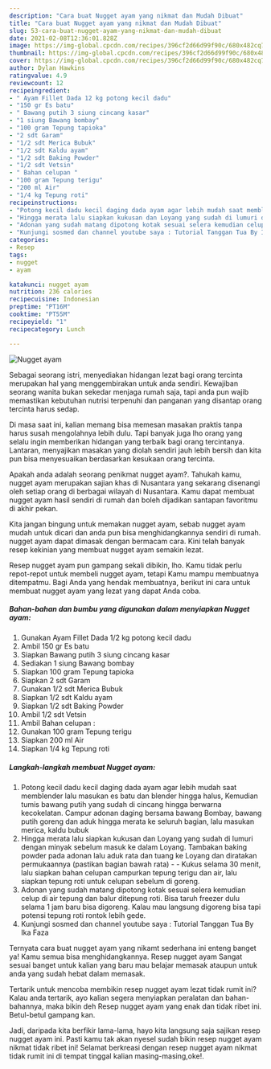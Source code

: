```yaml
---
description: "Cara buat Nugget ayam yang nikmat dan Mudah Dibuat"
title: "Cara buat Nugget ayam yang nikmat dan Mudah Dibuat"
slug: 53-cara-buat-nugget-ayam-yang-nikmat-dan-mudah-dibuat
date: 2021-02-08T12:36:01.828Z
image: https://img-global.cpcdn.com/recipes/396cf2d66d99f90c/680x482cq70/nugget-ayam-foto-resep-utama.jpg
thumbnail: https://img-global.cpcdn.com/recipes/396cf2d66d99f90c/680x482cq70/nugget-ayam-foto-resep-utama.jpg
cover: https://img-global.cpcdn.com/recipes/396cf2d66d99f90c/680x482cq70/nugget-ayam-foto-resep-utama.jpg
author: Dylan Hawkins
ratingvalue: 4.9
reviewcount: 12
recipeingredient:
- " Ayam Fillet Dada 12 kg potong kecil dadu"
- "150 gr Es batu"
- " Bawang putih 3 siung cincang kasar"
- "1 siung Bawang bombay"
- "100 gram Tepung tapioka"
- "2 sdt Garam"
- "1/2 sdt Merica Bubuk"
- "1/2 sdt Kaldu ayam"
- "1/2 sdt Baking Powder"
- "1/2 sdt Vetsin"
- " Bahan celupan "
- "100 gram Tepung terigu"
- "200 ml Air"
- "1/4 kg Tepung roti"
recipeinstructions:
- "Potong kecil dadu kecil daging dada ayam agar lebih mudah saat memblender lalu masukan es batu dan blender hingga halus, Kemudian tumis bawang putih yang sudah di cincang hingga berwarna kecokelatan. Campur adonan daging bersama bawang Bombay, bawang putih goreng dan aduk hingga merata ke seluruh bagian, lalu masukan merica, kaldu bubuk"
- "Hingga merata lalu siapkan kukusan dan Loyang yang sudah di lumuri dengan minyak sebelum masuk ke dalam Loyang. Tambakan baking powder pada adonan lalu aduk rata dan tuang ke Loyang dan diratakan permukaannya (pastikan bagian bawah rata)   Kukus selama 30 menit, lalu siapkan bahan celupan campurkan tepung terigu dan air, lalu siapkan tepung roti untuk celupan sebelum di goreng."
- "Adonan yang sudah matang dipotong kotak sesuai selera kemudian celup di air tepung dan balur ditepung roti. Bisa taruh freezer dulu selama 1 jam baru bisa digoreng. Kalau mau langsung digoreng bisa tapi potensi tepung roti rontok lebih gede."
- "Kunjungi sosmed dan channel youtube saya : Tutorial Tanggan Tua By Ika Faza"
categories:
- Resep
tags:
- nugget
- ayam

katakunci: nugget ayam 
nutrition: 236 calories
recipecuisine: Indonesian
preptime: "PT16M"
cooktime: "PT55M"
recipeyield: "1"
recipecategory: Lunch

---
```



![Nugget ayam](https://img-global.cpcdn.com/recipes/396cf2d66d99f90c/680x482cq70/nugget-ayam-foto-resep-utama.jpg)

Sebagai seorang istri, menyediakan hidangan lezat bagi orang tercinta merupakan hal yang menggembirakan untuk anda sendiri. Kewajiban seorang  wanita bukan sekedar menjaga rumah saja, tapi anda pun wajib memastikan kebutuhan nutrisi terpenuhi dan panganan yang disantap orang tercinta harus sedap.

Di masa  saat ini, kalian memang bisa memesan masakan praktis tanpa harus susah mengolahnya lebih dulu. Tapi banyak juga lho orang yang selalu ingin memberikan hidangan yang terbaik bagi orang tercintanya. Lantaran, menyajikan masakan yang diolah sendiri jauh lebih bersih dan kita pun bisa menyesuaikan berdasarkan kesukaan orang tercinta. 



Apakah anda adalah seorang penikmat nugget ayam?. Tahukah kamu, nugget ayam merupakan sajian khas di Nusantara yang sekarang disenangi oleh setiap orang di berbagai wilayah di Nusantara. Kamu dapat membuat nugget ayam hasil sendiri di rumah dan boleh dijadikan santapan favoritmu di akhir pekan.

Kita jangan bingung untuk memakan nugget ayam, sebab nugget ayam mudah untuk dicari dan anda pun bisa menghidangkannya sendiri di rumah. nugget ayam dapat dimasak dengan bermacam cara. Kini telah banyak resep kekinian yang membuat nugget ayam semakin lezat.

Resep nugget ayam pun gampang sekali dibikin, lho. Kamu tidak perlu repot-repot untuk membeli nugget ayam, tetapi Kamu mampu membuatnya ditempatmu. Bagi Anda yang hendak membuatnya, berikut ini cara untuk membuat nugget ayam yang lezat yang dapat Anda coba.

<!--inarticleads1-->

##### Bahan-bahan dan bumbu yang digunakan dalam menyiapkan Nugget ayam:

1. Gunakan  Ayam Fillet Dada 1/2 kg potong kecil dadu
1. Ambil 150 gr Es batu
1. Siapkan  Bawang putih 3 siung cincang kasar
1. Sediakan 1 siung Bawang bombay
1. Siapkan 100 gram Tepung tapioka
1. Siapkan 2 sdt Garam
1. Gunakan 1/2 sdt Merica Bubuk
1. Siapkan 1/2 sdt Kaldu ayam
1. Siapkan 1/2 sdt Baking Powder
1. Ambil 1/2 sdt Vetsin
1. Ambil  Bahan celupan :
1. Gunakan 100 gram Tepung terigu
1. Siapkan 200 ml Air
1. Siapkan 1/4 kg Tepung roti




<!--inarticleads2-->

##### Langkah-langkah membuat Nugget ayam:

1. Potong kecil dadu kecil daging dada ayam agar lebih mudah saat memblender lalu masukan es batu dan blender hingga halus, Kemudian tumis bawang putih yang sudah di cincang hingga berwarna kecokelatan. Campur adonan daging bersama bawang Bombay, bawang putih goreng dan aduk hingga merata ke seluruh bagian, lalu masukan merica, kaldu bubuk
1. Hingga merata lalu siapkan kukusan dan Loyang yang sudah di lumuri dengan minyak sebelum masuk ke dalam Loyang. Tambakan baking powder pada adonan lalu aduk rata dan tuang ke Loyang dan diratakan permukaannya (pastikan bagian bawah rata)  -  - Kukus selama 30 menit, lalu siapkan bahan celupan campurkan tepung terigu dan air, lalu siapkan tepung roti untuk celupan sebelum di goreng.
1. Adonan yang sudah matang dipotong kotak sesuai selera kemudian celup di air tepung dan balur ditepung roti. Bisa taruh freezer dulu selama 1 jam baru bisa digoreng. Kalau mau langsung digoreng bisa tapi potensi tepung roti rontok lebih gede.
1. Kunjungi sosmed dan channel youtube saya : Tutorial Tanggan Tua By Ika Faza




Ternyata cara buat nugget ayam yang nikamt sederhana ini enteng banget ya! Kamu semua bisa menghidangkannya. Resep nugget ayam Sangat sesuai banget untuk kalian yang baru mau belajar memasak ataupun untuk anda yang sudah hebat dalam memasak.

Tertarik untuk mencoba membikin resep nugget ayam lezat tidak rumit ini? Kalau anda tertarik, ayo kalian segera menyiapkan peralatan dan bahan-bahannya, maka bikin deh Resep nugget ayam yang enak dan tidak ribet ini. Betul-betul gampang kan. 

Jadi, daripada kita berfikir lama-lama, hayo kita langsung saja sajikan resep nugget ayam ini. Pasti kamu tak akan nyesel sudah bikin resep nugget ayam nikmat tidak ribet ini! Selamat berkreasi dengan resep nugget ayam nikmat tidak rumit ini di tempat tinggal kalian masing-masing,oke!.

